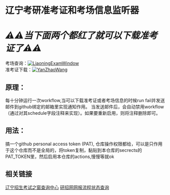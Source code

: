# 辽宁考研准考证和考场信息监听器




# ***⚠️⚠️当下面两个都红了就可以下载准考证了⚠️⚠️***<br/>
考场查询：[![LiaoningExamWindow](https://github.com/CoolestEnoch/LiaoningPostgraduateExamListenser/actions/workflows/LiaoningExamWindow.yml/badge.svg)](https://github.com/CoolestEnoch/LiaoningPostgraduateExamListenser/actions/workflows/LiaoningExamWindow.yml)<br/>
准考证下载：[![YanZhaoWang](https://github.com/CoolestEnoch/LiaoningPostgraduateExamListenser/actions/workflows/YanZhaoWang.yml/badge.svg)](https://github.com/CoolestEnoch/LiaoningPostgraduateExamListenser/actions/workflows/YanZhaoWang.yml)




## 原理：
每十分钟运行一次workflow,当可以下载准考证或者考场信息的时候run fail并发送邮件到github绑定的邮箱里实现通知作用。
当发送邮件后，会自动禁用workflow（通过对其schedule字段注释来实现）。如果要重新启用，则将注释删除即可。




## 用法：
搞一个github personal access token (PAT), 仓库操作权限都给，可以是只作用于这个仓库而不是全局的，将token复制，黏贴到本仓库的secrects的PAT_TOKEN里，然后启用本仓库的actions,慢慢等就ok



## 相关链接
[辽宁招生考试之窗查询中心](https://www.lnzsks.com/cxzx.html)
[研招网网报流程状态查询](https://yz.chsi.com.cn/yzwb/)
